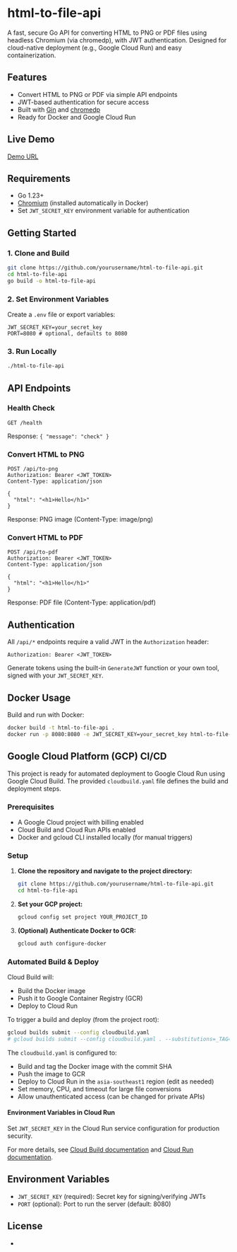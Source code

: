 # html-to-file-api

A fast, secure Go API for converting HTML to PNG or PDF files using headless Chromium (via chromedp), with JWT authentication. Designed for cloud-native deployment (e.g., Google Cloud Run) and easy containerization.

## Features

- Convert HTML to PNG or PDF via simple API endpoints
- JWT-based authentication for secure access
- Built with [Gin](https://github.com/gin-gonic/gin) and [chromedp](https://github.com/chromedp/chromedp)
- Ready for Docker and Google Cloud Run

## Live Demo

[Demo URL](https://html-to-file-api-1015515485383.asia-southeast1.run.app)

## Requirements

- Go 1.23+
- [Chromium](https://www.chromium.org/) (installed automatically in Docker)
- Set `JWT_SECRET_KEY` environment variable for authentication

## Getting Started

### 1. Clone and Build

```bash
git clone https://github.com/yourusername/html-to-file-api.git
cd html-to-file-api
go build -o html-to-file-api
```

### 2. Set Environment Variables

Create a `.env` file or export variables:

```env
JWT_SECRET_KEY=your_secret_key
PORT=8080 # optional, defaults to 8080
```

### 3. Run Locally

```bash
./html-to-file-api
```

## API Endpoints

### Health Check

```
GET /health
```

Response: `{ "message": "check" }`

### Convert HTML to PNG

```
POST /api/to-png
Authorization: Bearer <JWT_TOKEN>
Content-Type: application/json

{
  "html": "<h1>Hello</h1>"
}
```

Response: PNG image (Content-Type: image/png)

### Convert HTML to PDF

```
POST /api/to-pdf
Authorization: Bearer <JWT_TOKEN>
Content-Type: application/json

{
  "html": "<h1>Hello</h1>"
}
```

Response: PDF file (Content-Type: application/pdf)

## Authentication

All `/api/*` endpoints require a valid JWT in the `Authorization` header:

```
Authorization: Bearer <JWT_TOKEN>
```

Generate tokens using the built-in `GenerateJWT` function or your own tool, signed with your `JWT_SECRET_KEY`.

## Docker Usage

Build and run with Docker:

```bash
docker build -t html-to-file-api .
docker run -p 8080:8080 -e JWT_SECRET_KEY=your_secret_key html-to-file-api
```

## Google Cloud Platform (GCP) CI/CD

This project is ready for automated deployment to Google Cloud Run using Google Cloud Build. The provided `cloudbuild.yaml` file defines the build and deployment steps.

### Prerequisites

- A Google Cloud project with billing enabled
- Cloud Build and Cloud Run APIs enabled
- Docker and gcloud CLI installed locally (for manual triggers)

### Setup

1. **Clone the repository and navigate to the project directory:**
   ```bash
   git clone https://github.com/yourusername/html-to-file-api.git
   cd html-to-file-api
   ```
2. **Set your GCP project:**
   ```bash
   gcloud config set project YOUR_PROJECT_ID
   ```
3. **(Optional) Authenticate Docker to GCR:**
   ```bash
   gcloud auth configure-docker
   ```

### Automated Build & Deploy

Cloud Build will:

- Build the Docker image
- Push it to Google Container Registry (GCR)
- Deploy to Cloud Run

To trigger a build and deploy (from the project root):

```bash
gcloud builds submit --config cloudbuild.yaml
# gcloud builds submit --config cloudbuild.yaml . --substitutions=_TAG="2025-07-19"
```

The `cloudbuild.yaml` is configured to:

- Build and tag the Docker image with the commit SHA
- Push the image to GCR
- Deploy to Cloud Run in the `asia-southeast1` region (edit as needed)
- Set memory, CPU, and timeout for large file conversions
- Allow unauthenticated access (can be changed for private APIs)

#### Environment Variables in Cloud Run

Set `JWT_SECRET_KEY` in the Cloud Run service configuration for production security.

For more details, see [Cloud Build documentation](https://cloud.google.com/build/docs) and [Cloud Run documentation](https://cloud.google.com/run/docs).

## Environment Variables

- `JWT_SECRET_KEY` (required): Secret key for signing/verifying JWTs
- `PORT` (optional): Port to run the server (default: 8080)

## License

-
